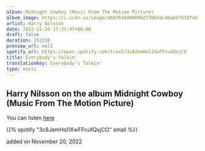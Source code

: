 ```yaml
---
album: Midnight Cowboy (Music From The Motion Picture)
album_image: https://i.scdn.co/image/ab67616d0000b2730e5ac4baebfb187adfc1c43d
artist: Harry Nilsson
date: 2022-11-20 17:31:47+00:00
draft: false
duration: 152226
preview_url: null
spotify_url: https://open.spotify.com/track/3c8JemHol1XwFFruXQxjCO
title: Everybody's Talkin'
translationKey: Everybody's Talkin'
type: music
---
```


## Harry Nilsson on the album Midnight Cowboy (Music From The Motion Picture)

You can listen [here](https://open.spotify.com/track/3c8JemHol1XwFFruXQxjCO)

{{% spotify "3c8JemHol1XwFFruXQxjCO" small %}}

added on November 20, 2022